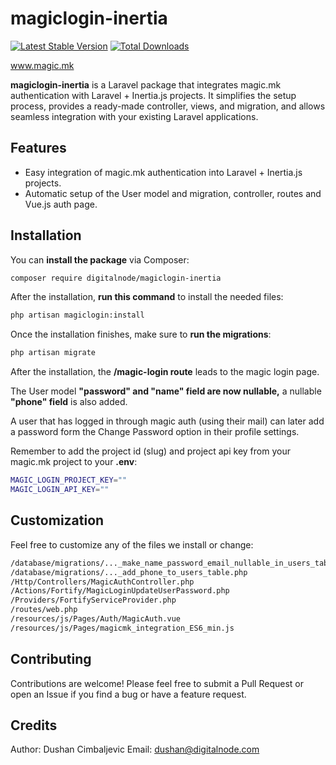 # magiclogin-inertia

<a href="https://packagist.org/packages/digitalnode/magiclogin-inertia"><img src="https://img.shields.io/packagist/v/digitalnode/magiclogin-inertia" alt="Latest Stable Version"></a>
<a href="https://packagist.org/packages/digitalnode/magiclogin-inertia"><img src="https://img.shields.io/packagist/dt/digitalnode/magiclogin-inertia" alt="Total Downloads"></a>

<a href="https://magic.mk">www.magic.mk</a>

**magiclogin-inertia** is a Laravel package that integrates magic.mk authentication with Laravel + Inertia.js
projects. It simplifies the setup process, provides a ready-made controller, views, and migration, and allows seamless
integration with your existing Laravel applications.

## Features

- Easy integration of magic.mk authentication into Laravel + Inertia.js projects.
- Automatic setup of the User model and migration, controller, routes and Vue.js auth page.

## Installation

You can **install the package** via Composer:

```bash
composer require digitalnode/magiclogin-inertia
```

After the installation, **run this command** to install the needed files:

```bash
php artisan magiclogin:install
```

Once the installation finishes, make sure to **run the migrations**:

```bash
php artisan migrate
```

After the installation, the **/magic-login route** leads to the magic login page.

The User model **"password" and "name" field are now nullable,** a nullable **"phone" field** is also added.

A user that has logged in through magic auth
(using their mail) can later add a password form the Change Password option in their profile
settings.

Remember to add the project id (slug) and project api key from your magic.mk project to your **.env**:

```bash
MAGIC_LOGIN_PROJECT_KEY=""
MAGIC_LOGIN_API_KEY=""
```

## Customization

Feel free to customize any of the files we install or change:

```bash
/database/migrations/..._make_name_password_email_nullable_in_users_table.php
/database/migrations/..._add_phone_to_users_table.php
/Http/Controllers/MagicAuthController.php
/Actions/Fortify/MagicLoginUpdateUserPassword.php
/Providers/FortifyServiceProvider.php
/routes/web.php
/resources/js/Pages/Auth/MagicAuth.vue
/resources/js/Pages/magicmk_integration_ES6_min.js
```

## Contributing

Contributions are welcome!
Please feel free to submit a Pull Request or open an Issue if you find a bug or have a feature request.

## Credits

Author: Dushan Cimbaljevic
Email: dushan@digitalnode.com
